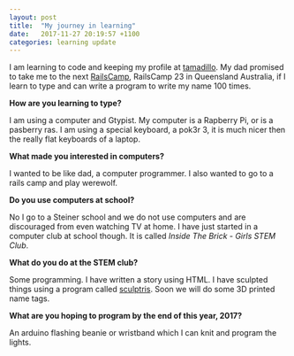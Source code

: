 ```yaml
---
layout: post
title:  "My journey in learning"
date:   2017-11-27 20:19:57 +1100
categories: learning update
---
```


I am learning to code and keeping my profile at
[tamadillo](https://github.com/tamadillo). My dad promised to take me to the
next [RailsCamp](https://rails.camp/), RailsCamp 23 in Queensland Australia, if
I learn to type and can write a program to write my name 100 times.

**How are you learning to type?**

  I am using a computer and Gtypist. My computer is a Rapberry Pi, or is a
  pasberry ras. I am using a special keyboard, a pok3r 3, it is much nicer then
  the really flat keyboards of a laptop.

**What made you interested in computers?**

  I wanted to be like dad, a computer programmer. I also wanted to go to a
  rails camp and play werewolf.

**Do you use computers at school?**

  No I go to a Steiner school and we do not use computers and are discouraged
  from even watching TV at home. I have just started in a computer club at
  school though. It is called *Inside The Brick - Girls STEM Club*.

**What do you do at the STEM club?**

  Some programming. I have written a story using HTML. I have sculpted things
  using a program called [sculptris](http://pixologic.com/sculptris/). Soon
  we will do some 3D printed name tags.

**What are you hoping to program by the end of this year, 2017?**

  An arduino flashing beanie or wristband which I can knit and program the
  lights.

